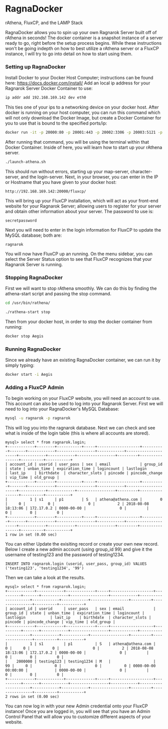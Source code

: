 # RagnaDocker
rAthena, FluxCP, and the LAMP Stack

RagnaDocker allows you to spin up your own Ragnarok Server built off of rAthena in seconds!
The docker container is a snapshot instance of a server ready to go, right before the setup process begins.
While these instructions won't be going indepth on how to best utilize a rAthena server or a FluxCP instance, I will try to go into detail on how to start using them.

### Setting up RagnaDocker
Install Docker to your Docker Host Computer; instructions can be found here: https://docs.docker.com/install/
Add an local ip address for your Ragnarok Server Docker Container to use:
	
```bash
ip addr add 192.168.169.142 dev eth0
```
  
  This ties one of your ips to a networking device on your docker host.
After docker is running on your host computer, you can run this command which will not only download the Docker Image, but create a Docker Container for you to use that is bound to the specified ports/ip:
	
```bash
docker run -it -p 20000:80 -p 20001:443 -p 20002:3306 -p 20003:5121 -p 20004:6121 -p 20005:6900 -v ~/Desktop/datastore/:/datastore/ -v ~/Desktop/datastore/etc-apache2/:/datastore/etc/apache2/ -v ~/Desktop/datastore/etc-mysql/:/datastore/etc/mysql/ -v ~/Desktop/datastore/usr-bin-rathena/:/datastore/usr/bin/rathena/ -v ~/Desktop/datastore/var-lib-mysql/:/datastore/var/lib/mysql/ --name Aegis tvoll/ragnadocker
```

After running that command, you will be using the terminal within that Docker Container. Inside of here, you will learn how to start up your rAthena server.
	
```bash
./launch-athena.sh
```

This should run without errors, starting up your map-server, character-server, and the login-server.
Next, in your browser, you can enter in the IP or Hostname that you have given to your docker host:

```
http://192.168.169.142:20000/fluxcp/
```

This will bring up your FluxCP installation, which will act as your front-end website for your Ragnarok Server; allowing users to register for your server and obtain other information about your server.
	The password to use is: 
  
```
secretpassword
```

Next you will need to enter in the login information for FluxCP to update the MySQL database; both are:

```
ragnarok
```
	
You will now have FluxCP up an running.
On the menu sidebar, you can select the Server Status option to see that FluxCP recognizes that your Ragnarok Server is running.

### Stopping RagnaDocker
First we will want to stop rAthena smoothly. We can do this by finding the athena-start script and passing the stop command.

```bash
cd /usr/bin/rathena/
```

```bash
./rathena-start stop
```

Then from your docker host, in order to stop the docker container from running:

```bash
docker stop Aegis
```

### Running RagnaDocker
Since we already have an existing RagnaDocker container, we can run it by simply typing:

```bash
docker start -i Aegis
```

### Adding a FluxCP Admin
To begin working on your FluxCP website, you will need an account to use.
This account can also be used to log into your Ragnarok Server.
First we will need to log into your RagnaDocker's MySQL Database:

```bash
mysql -u ragnarok -p ragnarok
```

This will log you into the ragnarok database.
Next we can check and see what is inside of the login table (this is where all accounts are stored).

```
mysql> select * from ragnarok.login;
+------------+--------+-----------+-----+-------------------+----------+-------+------------+-----------------+------------+---------------------+------------+------------+-----------------+---------+----------------+----------+-----------+
| account_id | userid | user_pass | sex | email             | group_id | state | unban_time | expiration_time | logincount | lastlogin           | last_ip    | birthdate  | character_slots | pincode | pincode_change | vip_time | old_group |
+------------+--------+-----------+-----+-------------------+----------+-------+------------+-----------------+------------+---------------------+------------+------------+-----------------+---------+----------------+----------+-----------+
|          1 | s1     | p1        | S   | athena@athena.com |        0 |     0 |          0 |               0 |          2 | 2018-08-08 18:13:06 | 172.17.0.2 | 0000-00-00 |               0 |         |              0 |        0 |         0 |
+------------+--------+-----------+-----+-------------------+----------+-------+------------+-----------------+------------+---------------------+------------+------------+-----------------+---------+----------------+----------+-----------+
1 row in set (0.00 sec)
```

You can either Update the exisiting record or create your own new record.
Below I create a new admin account (using group_id 99) and give it the username of testing123 and the password of testing1234.

```
INSERT INTO ragnarok.login (userid, user_pass, group_id) VALUES ('testing123', 'testing1234', '99')
```

Then we can take a look at the results.

```
mysql> select * from ragnarok.login;
+------------+------------+-------------+-----+-------------------+----------+-------+------------+-----------------+------------+---------------------+------------+------------+-----------------+---------+----------------+----------+-----------+
| account_id | userid     | user_pass   | sex | email             | group_id | state | unban_time | expiration_time | logincount | lastlogin           | last_ip    | birthdate  | character_slots | pincode | pincode_change | vip_time | old_group |
+------------+------------+-------------+-----+-------------------+----------+-------+------------+-----------------+------------+---------------------+------------+------------+-----------------+---------+----------------+----------+-----------+
|          1 | s1         | p1          | S   | athena@athena.com |        0 |     0 |          0 |               0 |          2 | 2018-08-08 18:13:06 | 172.17.0.2 | 0000-00-00 |               0 |         |              0 |        0 |         0 |
|    2000000 | testing123 | testing1234 | M   |                   |       99 |     0 |          0 |               0 |          0 | 0000-00-00 00:00:00 |            | 0000-00-00 |               0 |         |              0 |        0 |         0 |
+------------+------------+-------------+-----+-------------------+----------+-------+------------+-----------------+------------+---------------------+------------+------------+-----------------+---------+----------------+----------+-----------+
2 rows in set (0.00 sec)
```

You can now log in with your new Admin credential onto your FluxCP instance!
Once you are logged in, you will see that you have an Admin Control Panel that will allow you to customize different aspects of your website.


